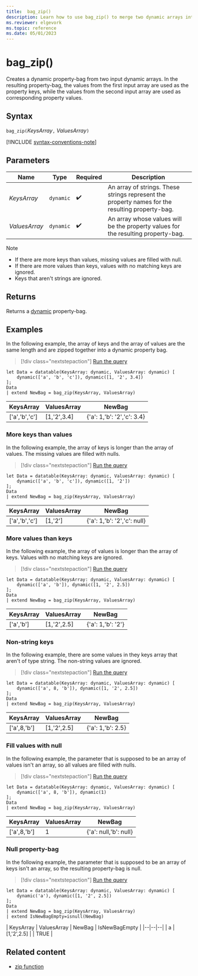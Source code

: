 ```yaml
---
title:  bag_zip() 
description: Learn how to use bag_zip() to merge two dynamic arrays into a single property-bag of keys and values.
ms.reviewer: elgevork
ms.topic: reference
ms.date: 05/01/2023
---
```

# bag_zip()

Creates a dynamic property-bag from two input dynamic arrays. In the resulting property-bag, the values from the first input array are used as the property keys, while the values from the second input array are used as corresponding property values.

## Syntax

`bag_zip(`*KeysArray*`,` *ValuesArray*`)`

[!INCLUDE [syntax-conventions-note](../includes/syntax-conventions-note.md)]

## Parameters

|Name|Type|Required|Description|
|--|--|--|--|
| *KeysArray* | `dynamic` |  :heavy_check_mark: | An array of strings. These strings represent the property names for the resulting property-bag.|
| *ValuesArray* | `dynamic` |  :heavy_check_mark: | An array whose values will be the property values for the resulting property-bag.|

> [!NOTE]
>
> * If there are more keys than values, missing values are filled with null.
> * If there are more values than keys, values with no matching keys are ignored.
> * Keys that aren't strings are ignored.

## Returns

Returns a [dynamic](scalar-data-types/dynamic.md) property-bag.

## Examples

In the following example, the array of keys and the array of values are the same length and are zipped together into a dynamic property bag.

> [!div class="nextstepaction"]
> <a href="https://dataexplorer.azure.com/clusters/help/databases/Samples?query=H4sIAAAAAAAAA8tJLVFwSSxJVLBVSAFSJYlJOaka3qmVxY5FRYmVVgoplXmJuZnJOgphiTmlqWiimgrRvFwKQADla0SrJ6rrKKgngYhk9VhNHYSMIVDICChurGcSq8nLFWvNywWyl5erRiG1oiQ1L0XBL7XcKTEd6JCkxPT4qswChDNQbNcEAJQm8tKzAAAA" target="_blank">Run the query</a>
```kusto
let Data = datatable(KeysArray: dynamic, ValuesArray: dynamic) [
    dynamic(['a', 'b', 'c']), dynamic([1, '2', 3.4])
];
Data
| extend NewBag = bag_zip(KeysArray, ValuesArray)
```

| KeysArray | ValuesArray | NewBag |
|--|--|--|
| ['a','b','c'] | [1,'2',3.4] | {'a': 1,'b': '2','c': 3.4} |

### More keys than values

In the following example, the array of keys is longer than the array of values. The missing values are filled with nulls.

> [!div class="nextstepaction"]
> <a href="https://dataexplorer.azure.com/clusters/help/databases/Samples?query=H4sIAAAAAAAAA8tJLVFwSSxJVLBVSAFSJYlJOaka3qmVxY5FRYmVVgoplXmJuZnJOgphiTmlqWiimgrRvFwKQADla0SrJ6rrKKgngYhk9VhNHYSMIVDICCjEyxVrzcsFspKXq0YhtaIkNS9FwS+13CkxHeiGpMT0+KrMAoQLUCzWBAB4QDzurgAAAA==" target="_blank">Run the query</a>

```kusto
let Data = datatable(KeysArray: dynamic, ValuesArray: dynamic) [
    dynamic(['a', 'b', 'c']), dynamic([1, '2'])
];
Data
| extend NewBag = bag_zip(KeysArray, ValuesArray)
```

| KeysArray | ValuesArray | NewBag |
|--|--|--|
| ['a','b','c'] | [1,'2'] | {'a': 1,'b': '2','c': null} |

### More values than keys

In the following example, the array of values is longer than the array of keys. Values with no matching keys are ignored.

> [!div class="nextstepaction"]
> <a href="https://dataexplorer.azure.com/clusters/help/databases/Samples?query=H4sIAAAAAAAAA8tJLVFwSSxJVLBVSAFSJYlJOaka3qmVxY5FRYmVVgoplXmJuZnJOgphiTmlqWiimgrRvFwKQADla0SrJ6rrKKgnqcdq6iAEDYFCRkBxIz3TWE1erlhrXi6QlbxcNQqpFSWpeSkKfqnlTonpQDckJabHV2UWIFyAYrEmAMOF9yWuAAAA" target="_blank">Run the query</a>

```kusto
let Data = datatable(KeysArray: dynamic, ValuesArray: dynamic) [
    dynamic(['a', 'b']), dynamic([1, '2', 2.5])
];
Data
| extend NewBag = bag_zip(KeysArray, ValuesArray)
```

| KeysArray | ValuesArray | NewBag |
|--|--|--|
| ['a','b'] | [1,'2',2.5] | {'a': 1,'b': '2'} |

### Non-string keys

In the following example, there are some values in they keys array that aren't of type string. The non-string values are ignored.

> [!div class="nextstepaction"]
> <a href="https://dataexplorer.azure.com/clusters/help/databases/Samples?query=H4sIAAAAAAAAA8tJLVFwSSxJVLBVSAFSJYlJOaka3qmVxY5FRYmVVimVeYm5mck6CmGJOaWpqIIKmgrRUKZGtHqiuo6FjnqSeqymjgJc1FBHQd1IXUfBSM80VjPWmpcLZBUvV41CakVJal6Kgl9quVNiOtDupMT0+KrMAoTNKDZqAgBG9LZkpgAAAA==" target="_blank">Run the query</a>

```kusto
let Data = datatable(KeysArray: dynamic, ValuesArray: dynamic) [
    dynamic(['a', 8, 'b']), dynamic([1, '2', 2.5])
];
Data
| extend NewBag = bag_zip(KeysArray, ValuesArray)
```

| KeysArray | ValuesArray | NewBag |
|--|--|--|
| ['a',8,'b'] | [1,'2',2.5] | {'a': 1,'b': 2.5} |

### Fill values with null

In the following example, the parameter that is supposed to be an array of values isn't an array, so all values are filled with nulls.

> [!div class="nextstepaction"]
> <a href="https://dataexplorer.azure.com/clusters/help/databases/Samples?query=H4sIAAAAAAAAA8tJLVFwSSxJVLBVSAFSJYlJOaka3qmVxY5FRYmVVgoplXmJuZnJOgphiTmlqWiimgrRvFwKQADla0SrJ6rrKFjoKKgnqcdq6sDFDTV5uWKteblANvFy1SikVpSk5qUo+KWWOyWmA61OSkyPr8osQFiMYp8mAJSpx+ClAAAA" target="_blank">Run the query</a>

```kusto
let Data = datatable(KeysArray: dynamic, ValuesArray: dynamic) [
    dynamic(['a', 8, 'b']), dynamic(1)
];
Data
| extend NewBag = bag_zip(KeysArray, ValuesArray)
```

| KeysArray | ValuesArray | NewBag |
|--|--|--|
| ['a',8,'b'] | 1 | {'a': null,'b': null} |

### Null property-bag

In the following example, the parameter that is supposed to be an array of keys isn't an array, so the resulting property-bag is null.

> [!div class="nextstepaction"]
> <a href="https://dataexplorer.azure.com/clusters/help/databases/Samples?query=H4sIAAAAAAAAA8tJLVFwSSxJVLBVSAFSJYlJOaka3qmVxY5FRYmVVgoplXmJuZnJOgphiTmlqWiimgrRvFwKQADla6gnqmvqwHnRhjoK6kbqOgpGeqaxmrxcsda8XCC7eLlqFFIrSlLzUhT8UsudEtOBliclpsdXZRYgrEaxURNJi2cxRJNrbkFJpW1mcV5pTo4GREgTACOl4ijOAAAA" target="_blank">Run the query</a>

```kusto
let Data = datatable(KeysArray: dynamic, ValuesArray: dynamic) [
    dynamic('a'), dynamic([1, '2', 2.5])
];
Data
| extend NewBag = bag_zip(KeysArray, ValuesArray)
| extend IsNewBagEmpty=isnull(NewBag)
```

| KeysArray | ValuesArray | NewBag | IsNewBagEmpty |
|--|--|--|
| a | [1,'2',2.5] | | TRUE |

## Related content

* [zip function](zip-function.md)

